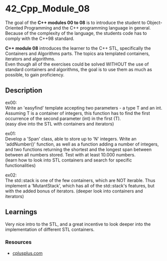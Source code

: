 # 42_Cpp_Module_08

The goal of the **C++ modules 00 to 08** is to introduce the student to Object-Oriented Programming and the C++ programming language in general.
Because of the complexity of the language, the students code has to comply with the C++98 standard.

**C++ module 08** introduces the learner to the C++ STL, specifically the Containers and Algorithms parts. The topics ara templated containers, iterators and algorithms.  
Even though all of the exercises could be solved WITHOUT the use of standard containers and algorithms, the goal is to use them as much as possible, to gain proficiency.

## Description

ex00:  
Write an 'easyfind' template accepting two parameters - a type T and an int. Assuming T is a container of integers, this function has to find the first occurrence of the second parameter (int) in the first (T).  
(easy dive into the STL with containers and iterators)

ex01:  
Develop a 'Span' class, able to store up to 'N' integers. Write an 'addNumber()' function, as well as a function adding a number of integers, and two functions returning the shortest and the longest span between between all numbers stored. Test with at least 10.000 numbers.  
(learn how to look into STL containers and search for specific functionalities)

ex02:  
The std::stack is one of the few containers, which are NOT iterable. Thus implement a 'MutantStack', which has all of the std::stack's features, but with the added bonus of iterators.
(deeper look into containers and iterators)

## Learnings

Very nice intro to the STL, and a great incentive to look deeper into the implementation of different STL containers.

### Resources

* [cplusplus.com](http://www.cplusplus.com/)

